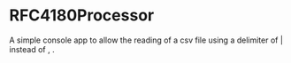 # RFC4180Processor

A simple console app to allow the reading of a csv file using a delimiter of | instead of , .
